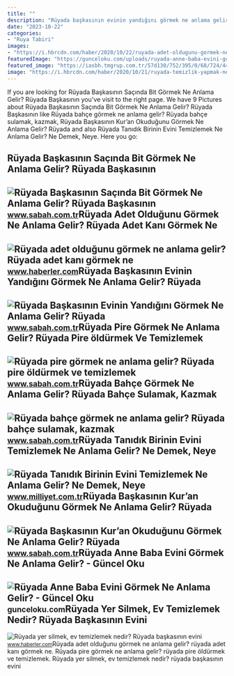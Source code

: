 ```yaml
---
title: ""
description: "Rüyada başkasının evinin yandığını görmek ne anlama gelir? rüyada"
date: "2023-10-22"
categories:
- "Ruya Tabiri"
images:
- "https://i.hbrcdn.com/haber/2020/10/22/ruyada-adet-oldugunu-gormek-ne-anlama-gelir-13685251_7258_amp.jpg"
featuredImage: "https://gunceloku.com/uploads/ruyada-anne-baba-evini-gormek-ne-anlama-gelir-6229e3f9b7432.jpg"
featured_image: "https://iasbh.tmgrup.com.tr/57d130/752/395/0/68/724/448?u=https://isbh.tmgrup.com.tr/sbh/2022/09/02/ruyada-baskasinin-kuran-okudugunu-gormek-ne-anlama-gelir-ruyada-baskasinin-kuran-okumasinin-anlami-1662107366095.jpg"
image: "https://i.hbrcdn.com/haber/2020/10/21/ruyada-temizlik-yapmak-ne-anlama-gelir-ruyada-su-13682376_4325_m.jpg"
---
```


If you are looking for Rüyada Başkasının Saçında Bit Görmek Ne Anlama Gelir? Rüyada Başkasının you've visit to the right page. We have 9 Pictures about Rüyada Başkasının Saçında Bit Görmek Ne Anlama Gelir? Rüyada Başkasının like Rüyada bahçe görmek ne anlama gelir? Rüyada bahçe sulamak, kazmak, Rüyada Başkasının Kur’an Okuduğunu Görmek Ne Anlama Gelir? Rüyada and also Rüyada Tanıdık Birinin Evini Temizlemek Ne Anlama Gelir? Ne Demek, Neye. Here you go:

Rüyada Başkasının Saçında Bit Görmek Ne Anlama Gelir? Rüyada Başkasının
-----------------------------------------------------------------------

 ![Rüyada Başkasının Saçında Bit Görmek Ne Anlama Gelir? Rüyada Başkasının](https://iasbh.tmgrup.com.tr/14a294/752/395/0/0/724/380?u=https://isbh.tmgrup.com.tr/sbh/2022/07/06/ruyada-baskasinin-sacinda-bit-gormek-ne-anlama-gelir-ruyada-baskasinin-sacinda-bit-gormenin-anlami-1657091583958.jpg) <small>www.sabah.com.tr</small>Rüyada Adet Olduğunu Görmek Ne Anlama Gelir? Rüyada Adet Kanı Görmek Ne
-----------------------------------------------------------------------

 ![Rüyada adet olduğunu görmek ne anlama gelir? Rüyada adet kanı görmek ne](https://i.hbrcdn.com/haber/2020/10/22/ruyada-adet-oldugunu-gormek-ne-anlama-gelir-13685251_7258_amp.jpg) <small>www.haberler.com</small>Rüyada Başkasının Evinin Yandığını Görmek Ne Anlama Gelir? Rüyada
-----------------------------------------------------------------

 ![Rüyada Başkasının Evinin Yandığını Görmek Ne Anlama Gelir? Rüyada](https://iasbh.tmgrup.com.tr/6ff6b4/650/344/0/85/724/465?u=https://isbh.tmgrup.com.tr/sbh/2022/06/27/ruyada-baskasinin-evinin-yandigini-gormek-ne-anlama-gelir-ruyada-baskasinin-evinin-yandigini-gormenin-anlami-1656314717563.jpg) <small>www.sabah.com.tr</small>Rüyada Pire Görmek Ne Anlama Gelir? Rüyada Pire öldürmek Ve Temizlemek
----------------------------------------------------------------------

 ![Rüyada pire görmek ne anlama gelir? Rüyada pire öldürmek ve temizlemek](https://iasbh.tmgrup.com.tr/d61e7c/752/395/0/59/724/439?u=https://isbh.tmgrup.com.tr/sbh/2021/08/31/ruyada-pire-gormek-ne-anlama-gelir-ruyada-pire-oldurmek-ne-demek-1630389477581.jpg) <small>www.sabah.com.tr</small>Rüyada Bahçe Görmek Ne Anlama Gelir? Rüyada Bahçe Sulamak, Kazmak
-----------------------------------------------------------------

 ![Rüyada bahçe görmek ne anlama gelir? Rüyada bahçe sulamak, kazmak](https://iasbh.tmgrup.com.tr/1d629f/752/395/0/59/720/437?u=https://isbh.tmgrup.com.tr/sbh/2021/09/10/ruyada-bahce-gormek-ne-anlama-gelir-ruyada-bahce-sulamak-ne-demek-1631260924505.jpg) <small>www.sabah.com.tr</small>Rüyada Tanıdık Birinin Evini Temizlemek Ne Anlama Gelir? Ne Demek, Neye
-----------------------------------------------------------------------

 ![Rüyada Tanıdık Birinin Evini Temizlemek Ne Anlama Gelir? Ne Demek, Neye](https://image.milimaj.com/i/milliyet/75/0x0/64ad369f86b24a351cdf8fd6.jpg) <small>www.milliyet.com.tr</small>Rüyada Başkasının Kur’an Okuduğunu Görmek Ne Anlama Gelir? Rüyada
-----------------------------------------------------------------

 ![Rüyada Başkasının Kur’an Okuduğunu Görmek Ne Anlama Gelir? Rüyada](https://iasbh.tmgrup.com.tr/57d130/752/395/0/68/724/448?u=https://isbh.tmgrup.com.tr/sbh/2022/09/02/ruyada-baskasinin-kuran-okudugunu-gormek-ne-anlama-gelir-ruyada-baskasinin-kuran-okumasinin-anlami-1662107366095.jpg) <small>www.sabah.com.tr</small>Rüyada Anne Baba Evini Görmek Ne Anlama Gelir? - Güncel Oku
-----------------------------------------------------------

 ![Rüyada Anne Baba Evini Görmek Ne Anlama Gelir? - Güncel Oku](https://gunceloku.com/uploads/ruyada-anne-baba-evini-gormek-ne-anlama-gelir-6229e3f9b7432.jpg) <small>gunceloku.com</small>Rüyada Yer Silmek, Ev Temizlemek Nedir? Rüyada Başkasının Evini
---------------------------------------------------------------

 ![Rüyada yer silmek, ev temizlemek nedir? Rüyada başkasının evini](https://i.hbrcdn.com/haber/2020/10/21/ruyada-temizlik-yapmak-ne-anlama-gelir-ruyada-su-13682376_4325_m.jpg) <small>www.haberler.com</small>Rüyada adet olduğunu görmek ne anlama gelir? rüyada adet kanı görmek ne. Rüyada pire görmek ne anlama gelir? rüyada pire öldürmek ve temizlemek. Rüyada yer silmek, ev temizlemek nedir? rüyada başkasının evini
